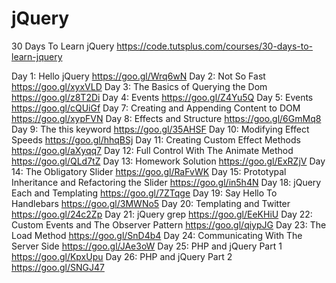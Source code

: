 # jQuery
30 Days To Learn jQuery
https://code.tutsplus.com/courses/30-days-to-learn-jquery

Day 1: Hello jQuery https://goo.gl/Wrq6wN
Day 2: Not So Fast https://goo.gl/xyxVLD
Day 3: The Basics of Querying the Dom https://goo.gl/z8T2Di
Day 4: Events https://goo.gl/Z4Yu5Q
Day 5: Events https://goo.gl/cQUiGf
Day 7: Creating and Appending Content to DOM https://goo.gl/xypFVN
Day 8: Effects and Structure https://goo.gl/6GmMq8
Day 9: The this keyword https://goo.gl/35AHSF
Day 10: Modifying Effect Speeds https://goo.gl/hhqBSj
Day 11: Creating Custom Effect Methods https://goo.gl/aXyqq7
Day 12: Full Control With The Animate Method https://goo.gl/QLd7tZ
Day 13: Homework Solution https://goo.gl/ExRZjV
Day 14: The Obligatory Slider https://goo.gl/RaFvWK
Day 15: Prototypal Inheritance and Refactoring the Slider https://goo.gl/in5h4N
Day 18: jQuery Each and Templating https://goo.gl/7ZTqge
Day 19: Say Hello To Handlebars https://goo.gl/3MWNo5
Day 20: Templating and Twitter https://goo.gl/24c2Zp
Day 21: jQuery grep https://goo.gl/EeKHiU
Day 22: Custom Events and The Observer Pattern https://goo.gl/qiypJG
Day 23: The Load Method https://goo.gl/SnD4b4
Day 24: Communicating With The Server Side https://goo.gl/JAe3oW
Day 25: PHP and jQuery Part 1 https://goo.gl/KpxUpu
Day 26: PHP and jQuery Part 2 https://goo.gl/SNGJ47